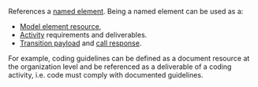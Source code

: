 References a [named element](NamedElement.html). 
Being a named element can be used as a:

* [Model element resource](ModelElement.html#EReference-resources), 
* [Activity](flow/Activity.html) requirements and deliverables.
* [Transition payload](Transition.html#EReference-payload) and [call response](Call.html#EReference-response).

For example, coding guidelines can be defined as a document resource at the organization level and be referenced as a deliverable of a coding activity, i.e. code must comply with documented guidelines.